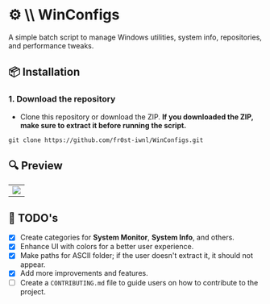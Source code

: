 # ⚙️ \\\ WinConfigs
A simple batch script to manage Windows utilities, system info, repositories, and performance tweaks.

## 📦 Installation 

### 1. Download the repository
- Clone this repository or download the ZIP. **If you downloaded the ZIP, make sure to extract it before running the script.**
```
git clone https://github.com/fr0st-iwnl/WinConfigs.git
```


## 🔍 Preview

<div align="left">
  <table>
    <tr>
      <td>
        <img src="https://raw.githubusercontent.com/fr0st-iwnl/WinConfigs/refs/heads/master/assets/preview.png"/>
      </td>
    </tr>
  </table>
</div>

## 📝 TODO's

- [x] Create categories for **System Monitor**, **System Info**, and others.
- [x] Enhance UI with colors for a better user experience.
- [x] Make paths for ASCII folder; if the user doesn't extract it, it should not appear.
- [x] Add more improvements and features.
- [ ] Create a `CONTRIBUTING.md` file to guide users on how to contribute to the project.

